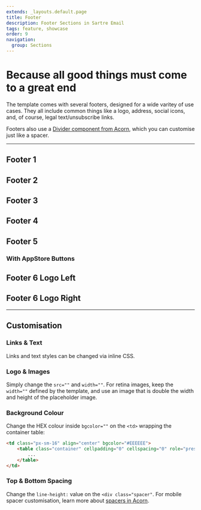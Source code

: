 ```yaml
---
extends: _layouts.default.page
title: Footer
description: Footer Sections in Sartre Email
tags: feature, showcase
order: 9
navigation:
  group: Sections
---
```


# Because all good things must come to a great end

The template comes with several footers, designed for a wide varitey of use cases. They all include common things like a logo, address, social icons, and, of course, legal text/unsubscribe links.

Footers also use a [Divider component from Acorn](https://thememountain.github.io/acorn/components/divider.html), which you can customise just like a spacer.

---

## Footer 1

## Footer 2

## Footer 3

## Footer 4

## Footer 5

### With AppStore Buttons

## Footer 6 Logo Left

## Footer 6 Logo Right

---

## Customisation

### Links & Text

Links and text styles can be changed via inline CSS.

### Logo & Images

Simply change the `src=""` and `width=""`. For retina images, keep the `width=""` defined by the template, and use an image that is double the width and height of the placeholder image.

### Background Colour

Change the HEX colour inside `bgcolor=""` on the `<td>` wrapping the container table:

```html
<td class="px-sm-16" align="center" bgcolor="#EEEEEE">
    <table class="container" cellpadding="0" cellspacing="0" role="presentation" width="600">
        ...
    </table>
</td>
```

### Top & Bottom Spacing

Change the `line-height:` value on the `<div class="spacer"`. For mobile spacer customisation, learn more about [spacers in Acorn](https://thememountain.github.io/acorn/utilities/spacing.html).

